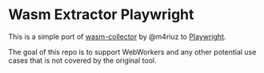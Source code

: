 # Wasm Extractor Playwright

This is a simple port of [wasm-collector](https://github.com/m4riuz/wasm-collector) by @m4riuz to [Playwright](https://github.com/microsoft/playwright/).

The goal of this repo is to support WebWorkers and any other potential use cases that is not covered by the original tool.
